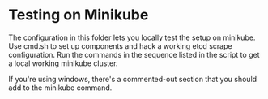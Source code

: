 # Testing on Minikube

The configuration in this folder lets you locally test the setup on minikube. Use cmd.sh to set up components and hack a working etcd scrape configuration. Run the commands in the sequence listed in the script to get a local working minikube cluster.

If you're using windows, there's a commented-out section that you should add to the minikube command.
